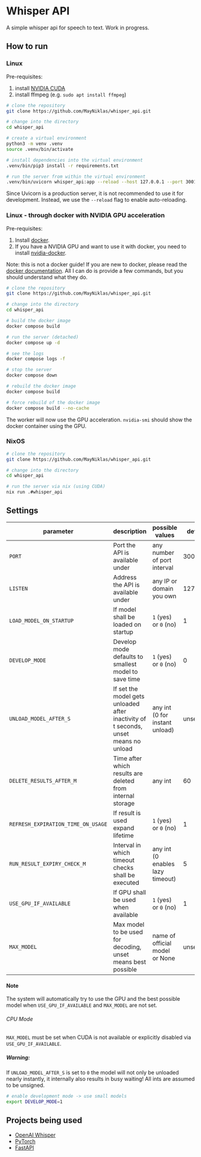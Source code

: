# Whisper API

A simple whisper api for speech to text.
Work in progress.

## How to run

### Linux

Pre-requisites:

1. install [NVIDIA CUDA](https://developer.nvidia.com/cuda-downloads?target_os=Linux)
2. install ffmpeg (e.g. `sudo apt install ffmpeg`)

```bash
# clone the repository
git clone https://github.com/MayNiklas/whisper_api.git

# change into the directory
cd whisper_api

# create a virtual environment
python3 -m venv .venv
source .venv/bin/activate

# install dependencies into the virtual environment
.venv/bin/pip3 install -r requirements.txt

# run the server from within the virtual environment
.venv/bin/uvicorn whisper_api:app --reload --host 127.0.0.1 --port 3001
```

Since Uvicorn is a production server, it is not recommended to use it for development.
Instead, we use the `--reload` flag to enable auto-reloading.

### Linux -  through docker with NVIDIA GPU acceleration

Pre-requisites:

1. Install [docker](https://docs.docker.com/engine/install/).
2. If you have a NVIDIA GPU and want to use it with docker, you need to install [nvidia-docker](https://docs.nvidia.com/datacenter/cloud-native/container-toolkit/install-guide.html#docker).

Note: this is not a docker guide! If you are new to docker, please read the [docker documentation](https://docs.docker.com/).
All I can do is provide a few commands, but you should understand what they do.

```bash
# clone the repository
git clone https://github.com/MayNiklas/whisper_api.git

# change into the directory
cd whisper_api

# build the docker image
docker compose build

# run the server (detached)
docker compose up -d

# see the logs
docker compose logs -f

# stop the server
docker compose down

# rebuild the docker image
docker compose build

# force rebuild of the docker image
docker compose build --no-cache
```

The worker will now use the GPU acceleration.
`nvidia-smi` should show the docker container using the GPU.

### NixOS

```bash
# clone the repository
git clone https://github.com/MayNiklas/whisper_api.git

# change into the directory
cd whisper_api

# run the server via nix (using CUDA)
nix run .#whisper_api
```

## Settings
| parameter                          | description                                                                         | possible values                  | default   |
|------------------------------------|-------------------------------------------------------------------------------------|----------------------------------|-----------|
| `PORT`                             | Port the API is available under                                                     | any number of port interval      | 3001      |
| `LISTEN`                           | Address the API is available under                                                  | any IP or domain you own         | 127.0.0.1 |
| `LOAD_MODEL_ON_STARTUP`            | If model shall be loaded on startup                                                 | `1` (yes) or `0` (no)            | 1         |
| `DEVELOP_MODE`                     | Develop mode defaults to smallest model to save time                                | `1` (yes) or `0` (no)            | 0         | 
| `UNLOAD_MODEL_AFTER_S`             | If set the model gets unloaded after inactivity of t seconds, unset means no unload | any int (0 for instant unload)   | unset     |
| `DELETE_RESULTS_AFTER_M`           | Time after which results are deleted from internal storage                          | any int                          | 60        |
| `REFRESH_EXPIRATION_TIME_ON_USAGE` | If result is used expand lifetime                                                   | `1` (yes) or `0` (no)            | 1         |
| `RUN_RESULT_EXPIRY_CHECK_M`        | Interval in which timeout checks shall be executed                                  | any int (0 enables lazy timeout) | 5         |
| `USE_GPU_IF_AVAILABLE`             | If GPU shall be used when available                                                 | `1` (yes) or `0` (no)            | 1         |
| `MAX_MODEL`                        | Max model to be used for decoding, unset means best possible                        | name of official model or None   | unset     |

#### Note
The system will automatically try to use the GPU and the best possible model when `USE_GPU_IF_AVAILABLE` and `MAX_MODEL` are not set.
###### CPU Mode
`MAX_MODEL` must be set when CUDA is not available or explicitly disabled via `USE_GPU_IF_AVAILABLE`.

##### Warning:
If `UNLOAD_MODEL_AFTER_S` is set to `0` the model will not only be unloaded nearly instantly, it internally also results in busy waiting!
All ints are assumed to be unsigned.

```bash
# enable development mode -> use small models
export DEVELOP_MODE=1
```

## Projects being used

* [OpenAI Whisper](https://github.com/openai/whisper)
* [PyTorch](https://pytorch.org/)
* [FastAPI](https://fastapi.tiangolo.com/)
